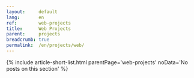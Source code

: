```yaml
---
layout:     default
lang:       en
ref:        web-projects
title:      Web Projects
parent:     projects
breadcrumb: true
permalink:  /en/projects/web/
---
```


{% include article-short-list.html
   parentPage='web-projects'
   noData='No posts on this section'
%}

